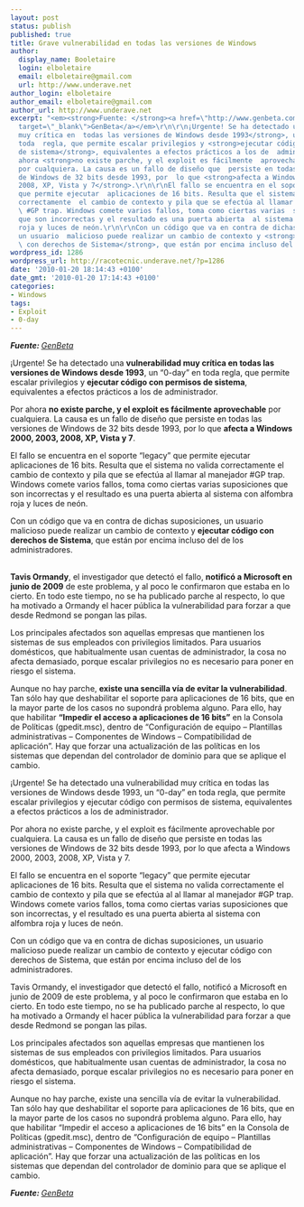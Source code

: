```yaml
---
layout: post
status: publish
published: true
title: Grave vulnerabilidad en todas las versiones de Windows
author:
  display_name: Booletaire
  login: elboletaire
  email: elboletaire@gmail.com
  url: http://www.underave.net
author_login: elboletaire
author_email: elboletaire@gmail.com
author_url: http://www.underave.net
excerpt: "<em><strong>Fuente: </strong><a href=\"http://www.genbeta.com/windows/vulnerabilidad-muy-critica-en-todas-las-versiones-de-windows\"
  target=\"_blank\">GenBeta</a></em>\r\n\r\n¡Urgente! Se ha detectado una <strong>vulnerabilidad
  muy crítica en  todas las versiones de Windows desde 1993</strong>, un “0-day” en
  toda  regla, que permite escalar privilegios y <strong>ejecutar código con  permisos
  de sistema</strong>, equivalentes a efectos prácticos a los de  administrador.\r\n\r\nPor
  ahora <strong>no existe parche, y el exploit es fácilmente  aprovechable</strong>
  por cualquiera. La causa es un fallo de diseño que  persiste en todas las versiones
  de Windows de 32 bits desde 1993, por  lo que <strong>afecta a Windows 2000, 2003,
  2008, XP, Vista y 7</strong>.\r\n\r\nEl fallo se encuentra en el soporte “legacy”
  que permite ejecutar  aplicaciones de 16 bits. Resulta que el sistema no valida
  correctamente  el cambio de contexto y pila que se efectúa al llamar al manejador
  \ #GP trap. Windows comete varios fallos, toma como ciertas varias  suposiciones
  que son incorrectas y el resultado es una puerta abierta  al sistema con alfombra
  roja y luces de neón.\r\n\r\nCon un código que va en contra de dichas suposiciones,
  un usuario  malicioso puede realizar un cambio de contexto y <strong>ejecutar código
  \ con derechos de Sistema</strong>, que están por encima incluso del de  los administradores.\r\n\r\n"
wordpress_id: 1286
wordpress_url: http://racotecnic.underave.net/?p=1286
date: '2010-01-20 18:14:43 +0100'
date_gmt: '2010-01-20 17:14:43 +0100'
categories:
- Windows
tags:
- Exploit
- 0-day
---
```


<em><strong>Fuente: </strong><a href="http://www.genbeta.com/windows/vulnerabilidad-muy-critica-en-todas-las-versiones-de-windows" target="_blank">GenBeta</a></em>

¡Urgente! Se ha detectado una <strong>vulnerabilidad muy crítica en  todas las versiones de Windows desde 1993</strong>, un “0-day” en toda  regla, que permite escalar privilegios y <strong>ejecutar código con  permisos de sistema</strong>, equivalentes a efectos prácticos a los de  administrador.

Por ahora <strong>no existe parche, y el exploit es fácilmente  aprovechable</strong> por cualquiera. La causa es un fallo de diseño que  persiste en todas las versiones de Windows de 32 bits desde 1993, por  lo que <strong>afecta a Windows 2000, 2003, 2008, XP, Vista y 7</strong>.

El fallo se encuentra en el soporte “legacy” que permite ejecutar  aplicaciones de 16 bits. Resulta que el sistema no valida correctamente  el cambio de contexto y pila que se efectúa al llamar al manejador  #GP trap. Windows comete varios fallos, toma como ciertas varias  suposiciones que son incorrectas y el resultado es una puerta abierta  al sistema con alfombra roja y luces de neón.

Con un código que va en contra de dichas suposiciones, un usuario  malicioso puede realizar un cambio de contexto y <strong>ejecutar código  con derechos de Sistema</strong>, que están por encima incluso del de  los administradores.

<a id="more"></a><a id="more-1286"></a><br />
<strong>Tavis Ormandy</strong>, el investigador que detectó el  fallo, <strong>notificó a Microsoft en junio de 2009</strong> de este  problema, y al poco le confirmaron que estaba en lo cierto. En todo este  tiempo, no se ha publicado parche al respecto, lo que ha motivado a  Ormandy el hacer pública la vulnerabilidad para forzar a que desde  Redmond se pongan las pilas.

Los principales afectados son aquellas empresas que mantienen los  sistemas de sus empleados con privilegios limitados. Para usuarios  domésticos, que habitualmente usan cuentas de administrador, la cosa no  afecta demasiado, porque escalar privilegios no es necesario para poner  en riesgo el sistema.

Aunque no hay parche, <strong>existe una sencilla vía de evitar la  vulnerabilidad</strong>. Tan sólo hay que deshabilitar el soporte para  aplicaciones de 16 bits, que en la mayor parte de los casos no supondrá  problema alguno. Para ello, hay que habilitar <strong>“Impedir el acceso  a aplicaciones de 16 bits”</strong> en la Consola de Políticas  (gpedit.msc), dentro de “Configuración de equipo – Plantillas  administrativas – Componentes de Windows – Compatibilidad de  aplicación”. Hay que forzar una actualización de las políticas en los  sistemas que dependan del controlador de dominio para que se aplique el  cambio.

¡Urgente! Se ha detectado una vulnerabilidad muy crítica en todas las versiones de Windows desde 1993, un “0-day” en toda regla, que permite escalar privilegios y ejecutar código con permisos de sistema, equivalentes a efectos prácticos a los de administrador.

Por ahora no existe parche, y el exploit es fácilmente aprovechable por cualquiera. La causa es un fallo de diseño que persiste en todas las versiones de Windows de 32 bits desde 1993, por lo que afecta a Windows 2000, 2003, 2008, XP, Vista y 7.

El fallo se encuentra en el soporte “legacy” que permite ejecutar aplicaciones de 16 bits. Resulta que el sistema no valida correctamente el cambio de contexto y pila que se efectúa al al llamar al manejador #GP trap. Windows comete varios fallos, toma como ciertas varias suposiciones que son incorrectas, y el resultado es una puerta abierta al sistema con alfombra roja y luces de neón.

Con un código que va en contra de dichas suposiciones, un usuario malicioso puede realizar un cambio de contexto y ejecutar código con derechos de Sistema, que están por encima incluso del de los administradores.

Tavis Ormandy, el investigador que detectó el fallo, notificó a Microsoft en junio de 2009 de este problema, y al poco le confirmaron que estaba en lo cierto. En todo este tiempo, no se ha publicado parche al respecto, lo que ha motivado a Ormandy el hacer pública la vulnerabilidad para forzar a que desde Redmond se pongan las pilas.

Los principales afectados son aquellas empresas que mantienen los sistemas de sus empleados con privilegios limitados. Para usuarios domésticos, que habitualmente usan cuentas de administrador, la cosa no afecta demasiado, porque escalar privilegios no es necesario para poner en riesgo el sistema.

Aunque no hay parche, existe una sencilla vía de evitar la vulnerabilidad. Tan sólo hay que deshabilitar el soporte para aplicaciones de 16 bits, que en la mayor parte de los casos no supondrá problema alguno. Para ello, hay que habilitar “Impedir el acceso a aplicaciones de 16 bits” en la Consola de Políticas (gpedit.msc), dentro de “Configuración de equipo – Plantillas administrativas – Componentes de Windows – Compatibilidad de aplicación”. Hay que forzar una actualización de las políticas en los sistemas que dependan del controlador de dominio para que se aplique el cambio.

<em><strong>Fuente: </strong><a href="http://www.genbeta.com/windows/vulnerabilidad-muy-critica-en-todas-las-versiones-de-windows" target="_blank">GenBeta</a></em>
